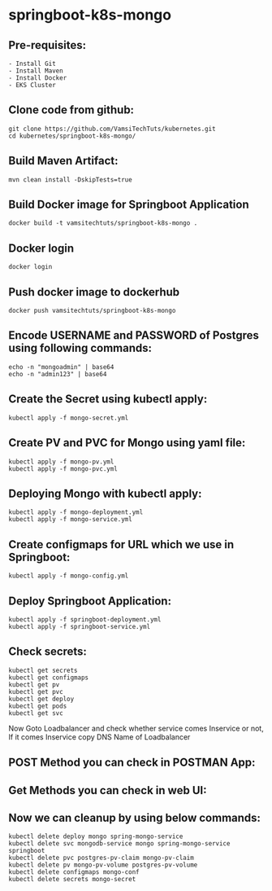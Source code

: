 # springboot-k8s-mongo

Pre-requisites:
--------
    - Install Git
    - Install Maven
    - Install Docker
    - EKS Cluster
    
Clone code from github:
-------
    git clone https://github.com/VamsiTechTuts/kubernetes.git
    cd kubernetes/springboot-k8s-mongo/
    
Build Maven Artifact:
-------
    mvn clean install -DskipTests=true
 
Build Docker image for Springboot Application
--------------
    docker build -t vamsitechtuts/springboot-k8s-mongo .
  
Docker login
-------------
    docker login
    
Push docker image to dockerhub
-----------
    docker push vamsitechtuts/springboot-k8s-mongo

Encode USERNAME and PASSWORD of Postgres using following commands:
--------
    echo -n "mongoadmin" | base64
    echo -n "admin123" | base64
Create the Secret using kubectl apply:
-------
    kubectl apply -f mongo-secret.yml

Create PV and PVC for Mongo using yaml file:
-----
    kubectl apply -f mongo-pv.yml
    kubectl apply -f mongo-pvc.yml
    
Deploying Mongo with kubectl apply:
-----------
    kubectl apply -f mongo-deployment.yml
    kubectl apply -f mongo-service.yml

Create configmaps for URL which we use in Springboot:
-------
    kubectl apply -f mongo-config.yml
Deploy Springboot Application:
-------------
    kubectl apply -f springboot-deployment.yml
    kubectl apply -f springboot-service.yml
Check secrets:
-------
    kubectl get secrets
    kubectl get configmaps
    kubectl get pv
    kubectl get pvc
    kubectl get deploy
    kubectl get pods
    kubectl get svc
    
Now Goto Loadbalancer and check whether service comes Inservice or not, If it comes Inservice copy DNS Name of Loadbalancer 

POST Method you can check in POSTMAN App:
--------------



Get Methods you can check in web UI:
----------------
 
 
 
Now we can cleanup by using below commands:
--------
    kubectl delete deploy mongo spring-mongo-service
    kubectl delete svc mongodb-service mongo spring-mongo-service springboot
    kubectl delete pvc postgres-pv-claim mongo-pv-claim
    kubectl delete pv mongo-pv-volume postgres-pv-volume
    kubectl delete configmaps mongo-conf
    kubectl delete secrets mongo-secret
